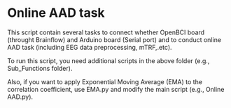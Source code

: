 # Online AAD task

This script contain several tasks to connect whether OpenBCI board (throught Brainflow) and Arduino board (Serial port) and to conduct online AAD task (including EEG data preprocessing, mTRF,.etc).

To run this script, you need additional scripts in the above folder (e.g., Sub_Functions folder). 

Also, if you want to apply Exponential Moving Average (EMA) to the correlation coefficient, use EMA.py and modify the main script (e.g., Online AAD.py).
